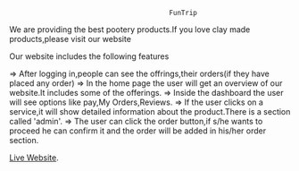 

                                       
                                            FunTrip

We are providing the best pootery products.If you love clay made products,please visit our website      

Our website includes the following features 

=> After logging in,people can see the offrings,their orders(if they have placed any order)
=> In the home page the user will get an overview of our website.It includes some of the offerings.
=> Inside the dashboard the user will see options like pay,My Orders,Reviews.
=> If the user clicks on a service,it will show detailed information about the product.There is a section called 'admin'.
=> The user can click the order button,if s/he wants to proceed he can confirm it and the order will be added in his/her order section.

 [Live Website](https://new-simple-3bf2b.web.app/).


